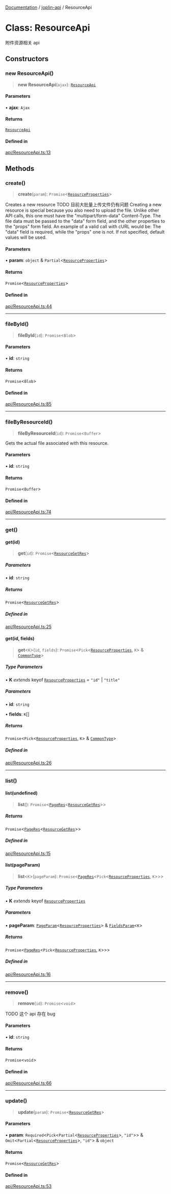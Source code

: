 [Documentation](../../packages.md) / [joplin-api](../index.md) / ResourceApi

# Class: ResourceApi

附件资源相关 api

## Constructors

### new ResourceApi()

> **new ResourceApi**(`ajax`): [`ResourceApi`](ResourceApi.md)

#### Parameters

• **ajax**: `Ajax`

#### Returns

[`ResourceApi`](ResourceApi.md)

#### Defined in

[api/ResourceApi.ts:13](https://github.com/rxliuli/joplin-utils/blob/4824c3237f6c8bc282f001f71c149c89286aefdc/packages/joplin-api/src/api/ResourceApi.ts#L13)

## Methods

### create()

> **create**(`param`): `Promise`\<[`ResourceProperties`](../interfaces/ResourceProperties.md)\>

Creates a new resource
TODO 目前大批量上传文件仍有问题
Creating a new resource is special because you also need to upload the file. Unlike other API calls, this one must have the "multipart/form-data" Content-Type. The file data must be passed to the "data" form field, and the other properties to the "props" form field. An example of a valid call with cURL would be:
The "data" field is required, while the "props" one is not. If not specified, default values will be used.

#### Parameters

• **param**: `object` & `Partial`\<[`ResourceProperties`](../interfaces/ResourceProperties.md)\>

#### Returns

`Promise`\<[`ResourceProperties`](../interfaces/ResourceProperties.md)\>

#### Defined in

[api/ResourceApi.ts:44](https://github.com/rxliuli/joplin-utils/blob/4824c3237f6c8bc282f001f71c149c89286aefdc/packages/joplin-api/src/api/ResourceApi.ts#L44)

---

### fileById()

> **fileById**(`id`): `Promise`\<`Blob`\>

#### Parameters

• **id**: `string`

#### Returns

`Promise`\<`Blob`\>

#### Defined in

[api/ResourceApi.ts:85](https://github.com/rxliuli/joplin-utils/blob/4824c3237f6c8bc282f001f71c149c89286aefdc/packages/joplin-api/src/api/ResourceApi.ts#L85)

---

### fileByResourceId()

> **fileByResourceId**(`id`): `Promise`\<`Buffer`\>

Gets the actual file associated with this resource.

#### Parameters

• **id**: `string`

#### Returns

`Promise`\<`Buffer`\>

#### Defined in

[api/ResourceApi.ts:74](https://github.com/rxliuli/joplin-utils/blob/4824c3237f6c8bc282f001f71c149c89286aefdc/packages/joplin-api/src/api/ResourceApi.ts#L74)

---

### get()

#### get(id)

> **get**(`id`): `Promise`\<[`ResourceGetRes`](../type-aliases/ResourceGetRes.md)\>

##### Parameters

• **id**: `string`

##### Returns

`Promise`\<[`ResourceGetRes`](../type-aliases/ResourceGetRes.md)\>

##### Defined in

[api/ResourceApi.ts:25](https://github.com/rxliuli/joplin-utils/blob/4824c3237f6c8bc282f001f71c149c89286aefdc/packages/joplin-api/src/api/ResourceApi.ts#L25)

#### get(id, fields)

> **get**\<`K`\>(`id`, `fields`): `Promise`\<`Pick`\<[`ResourceProperties`](../interfaces/ResourceProperties.md), `K`\> & [`CommonType`](../interfaces/CommonType.md)\>

##### Type Parameters

• **K** _extends_ keyof [`ResourceProperties`](../interfaces/ResourceProperties.md) = `"id"` \| `"title"`

##### Parameters

• **id**: `string`

• **fields**: `K`[]

##### Returns

`Promise`\<`Pick`\<[`ResourceProperties`](../interfaces/ResourceProperties.md), `K`\> & [`CommonType`](../interfaces/CommonType.md)\>

##### Defined in

[api/ResourceApi.ts:26](https://github.com/rxliuli/joplin-utils/blob/4824c3237f6c8bc282f001f71c149c89286aefdc/packages/joplin-api/src/api/ResourceApi.ts#L26)

---

### list()

#### list(undefined)

> **list**(): `Promise`\<[`PageRes`](../interfaces/PageRes.md)\<[`ResourceGetRes`](../type-aliases/ResourceGetRes.md)\>\>

##### Returns

`Promise`\<[`PageRes`](../interfaces/PageRes.md)\<[`ResourceGetRes`](../type-aliases/ResourceGetRes.md)\>\>

##### Defined in

[api/ResourceApi.ts:15](https://github.com/rxliuli/joplin-utils/blob/4824c3237f6c8bc282f001f71c149c89286aefdc/packages/joplin-api/src/api/ResourceApi.ts#L15)

#### list(pageParam)

> **list**\<`K`\>(`pageParam`): `Promise`\<[`PageRes`](../interfaces/PageRes.md)\<`Pick`\<[`ResourceProperties`](../interfaces/ResourceProperties.md), `K`\>\>\>

##### Type Parameters

• **K** _extends_ keyof [`ResourceProperties`](../interfaces/ResourceProperties.md)

##### Parameters

• **pageParam**: [`PageParam`](../interfaces/PageParam.md)\<[`ResourceProperties`](../interfaces/ResourceProperties.md)\> & [`FieldsParam`](../interfaces/FieldsParam.md)\<`K`\>

##### Returns

`Promise`\<[`PageRes`](../interfaces/PageRes.md)\<`Pick`\<[`ResourceProperties`](../interfaces/ResourceProperties.md), `K`\>\>\>

##### Defined in

[api/ResourceApi.ts:16](https://github.com/rxliuli/joplin-utils/blob/4824c3237f6c8bc282f001f71c149c89286aefdc/packages/joplin-api/src/api/ResourceApi.ts#L16)

---

### remove()

> **remove**(`id`): `Promise`\<`void`\>

TODO 这个 api 存在 bug

#### Parameters

• **id**: `string`

#### Returns

`Promise`\<`void`\>

#### Defined in

[api/ResourceApi.ts:66](https://github.com/rxliuli/joplin-utils/blob/4824c3237f6c8bc282f001f71c149c89286aefdc/packages/joplin-api/src/api/ResourceApi.ts#L66)

---

### update()

> **update**(`param`): `Promise`\<[`ResourceGetRes`](../type-aliases/ResourceGetRes.md)\>

#### Parameters

• **param**: `Required`\<`Pick`\<`Partial`\<[`ResourceProperties`](../interfaces/ResourceProperties.md)\>, `"id"`\>\> & `Omit`\<`Partial`\<[`ResourceProperties`](../interfaces/ResourceProperties.md)\>, `"id"`\> & `object`

#### Returns

`Promise`\<[`ResourceGetRes`](../type-aliases/ResourceGetRes.md)\>

#### Defined in

[api/ResourceApi.ts:53](https://github.com/rxliuli/joplin-utils/blob/4824c3237f6c8bc282f001f71c149c89286aefdc/packages/joplin-api/src/api/ResourceApi.ts#L53)
